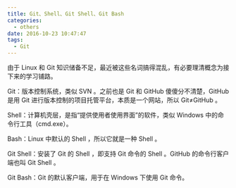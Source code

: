 ```yaml
---
title: Git、Shell、Git Shell、Git Bash
categories:
  - others
date: 2016-10-23 10:47:47
tags:
  - Git
---
```


由于 Linux 和 Git 知识储备不足，最近被这些名词搞得混乱，有必要理清概念为接下来的学习铺路。

Git：版本控制系统，类似 SVN 。之前也是 Git 和 GitHub 傻傻分不清楚，GitHub 是用 Git 进行版本控制的项目托管平台，本质是一个网站，所以 Git≠GitHub 。

<!-- more -->

Shell：计算机壳层，是指“提供使用者使用界面”的软件，类似 Windows 中的命令行工具（cmd.exe）。

Bash：Linux 中默认的 Shell ，所以它就是一种 Shell 。

Git Shell：安装了 Git 的 Shell ，即支持 Git 命令的 Shell 。GitHub 的命令行客户端也叫 Git Shell 。

Git Bash：Git 的默认客户端，用于在 Windows 下使用 Git 命令。